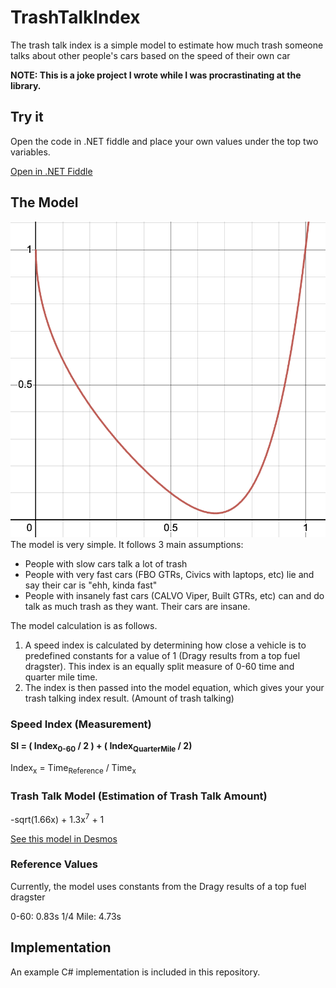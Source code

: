 # TrashTalkIndex
The trash talk index is a simple model to estimate how much trash someone talks about other people's cars based on the speed of their own car

**NOTE: This is a joke project I wrote while I was procrastinating at the library.**

## Try it
Open the code in .NET fiddle and place your own values under the top two variables.

[Open in .NET Fiddle](https://dotnetfiddle.net/GPYrkn)

## The Model
![TTI Curve](/Images/modelCurve.png)
The model is very simple. It follows 3 main assumptions:
- People with slow cars talk a lot of trash
- People with very fast cars (FBO GTRs, Civics with laptops, etc) lie and say their car is "ehh, kinda fast"
- People with insanely fast cars (CALVO Viper, Built GTRs, etc) can and do talk as much trash as they want. Their cars are insane.

The model calculation is as follows. 
1. A speed index is calculated by determining how close a vehicle is to predefined constants for a value of 1 (Dragy results from a top fuel dragster). This index is an equally split measure of 0-60 time and quarter mile time.
2. The index is then passed into the model equation, which gives your your trash talking index result. (Amount of trash talking)

### Speed Index (Measurement)
**SI = ( Index<sub>0-60</sub> / 2 ) + ( Index<sub>QuarterMile</sub> / 2)**

Index<sub>x</sub> = Time<sub>Reference</sub> / Time<sub>x</sub>

### Trash Talk Model (Estimation of Trash Talk Amount)
-sqrt(1.66x) + 1.3x<sup>7</sup> + 1

[See this model in Desmos](https://www.desmos.com/calculator/i9ceyfjakm)

### Reference Values
Currently, the model uses constants from the Dragy results of a top fuel dragster

0-60: 0.83s
1/4 Mile: 4.73s

## Implementation
An example C# implementation is included in this repository.